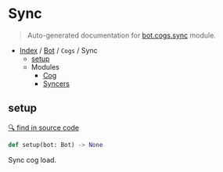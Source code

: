 # Sync

> Auto-generated documentation for [bot.cogs.sync](https://github.com/python-discord/bot/blob/master/bot/cogs/sync/__init__.py) module.

- [Index](../../../README.md#modules) / [Bot](../../index.md#bot) / `Cogs` / Sync
  - [setup](#setup)
  - Modules
    - [Cog](cog.md#cog)
    - [Syncers](syncers.md#syncers)

## setup

[🔍 find in source code](https://github.com/python-discord/bot/blob/master/bot/cogs/sync/__init__.py#L10)

```python
def setup(bot: Bot) -> None
```

Sync cog load.
